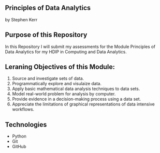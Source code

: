 ## Principles of Data Analytics

by Stephen Kerr

## Purpose of this Repository 
In this Repository I will submit my assessments for the Module Principles of Data Analytics for my HDIP in Computing and Data Analytics.

## Leraning Objectives of this Module: 
1. Source and investigate sets of data.
2. Programmatically explore and visulaize data.
3. Apply basic mathematical data analysis techniques to data sets.
4. Model real-world problem for analysis by computer. 
5. Provide evidence in a decision-making process using a data set.
6. Appreciate the limitations of graphical representations of data intensive workflows.

## Technologies 

- Python
- Git
- GitHub
